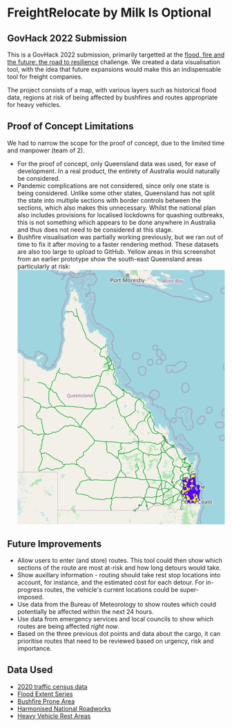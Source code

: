 # FreightRelocate by Milk Is Optional
## GovHack 2022 Submission
This is a GovHack 2022 submission, primarily targetted at the [flood, fire and the future: the road to resilience](https://2022.hackerspace.govhack.org/challenges/flood_fire_and_the_future_the_road_to_resilience) challenge. We created a data visualisation tool, with the idea that future expansions would make this an indispensable tool for freight companies. 

The project consists of a map, with various layers such as historical flood data, regions at risk of being affected by bushfires and routes appropriate for heavy vehicles. 

## Proof of Concept Limitations
We had to narrow the scope for the proof of concept, due to the limited time and manpower (team of 2).
- For the proof of concept, only Queensland data was used, for ease of development. In a real product, the entirety of Australia would naturally be considered.
- Pandemic complications are not considered, since only one state is being considered. Unlike some other states, Queensland has not split the state into multiple sections with border controls between the sections, which also makes this unnecessary. Whilst the national plan also includes provisions for localised lockdowns for quashing outbreaks, this is not something which appears to be done anywhere in Australia and thus does not need to be considered at this stage. 
- Bushfire visualisation was partially working previously, but we ran out of time to fix it after moving to a faster rendering method. These datasets are also too large to upload to GitHub. Yellow areas in this screenshot from an earlier prototype show the south-east Queensland areas particularly at risk: ![A map of Queensland with the SEQ region coloured blue and yellow.](readme_img/bushfire.png)

## Future Improvements
- Allow users to enter (and store) routes. This tool could then show which sections of the route are most at-risk and how long detours would take. 
- Show auxillary information - routing should take rest stop locations into account, for instance, and the estimated cost for each detour. For in-progress routes, the vehicle's current locations could be super-imposed.
- Use data from the Bureau of Meteorology to show routes which could potentially be affected within the next 24 hours.
- Use data from emergency services and local councils to show which routes are being affected *right now*. 
- Based on the three previous dot points and data about the cargo, it can prioritise routes that need to be reviewed based on urgency, risk and importance.

## Data Used
- [2020 traffic census data](https://www.data.qld.gov.au/dataset/traffic-census-for-the-queensland-state-declared-road-network/resource/1f52e522-7cb8-451c-b4c2-8467a087e883)
- [Flood Extent Series](https://www.data.qld.gov.au/dataset/flood-extent-series)
- [Bushfire Prone Area](https://www.data.qld.gov.au/dataset/bushfire-prone-area-queensland-series)
- [Harmonised National Roadworks](https://data.datahub.freightaustralia.gov.au/dataset/harmonised-national-roadworks)
- [Heavy Vehicle Rest Areas](https://data.datahub.freightaustralia.gov.au/dataset/heavy-vehicle-rest-areas)